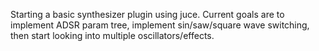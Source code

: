 Starting a basic synthesizer plugin using juce.
Current goals are to implement ADSR param tree, implement sin/saw/square wave switching, then start looking into multiple oscillators/effects.
